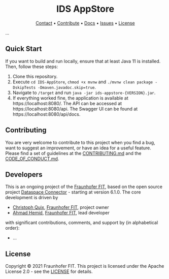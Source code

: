 <h1 align="center">
  <br>
      IDS AppStore
  <br>
</h1>


<p align="center">
  <a href="mailto:info@dataspace-connector.de">Contact</a> •
  <a href="#contributing">Contribute</a> •
  <a href="https://github.com/International-Data-Spaces-Association/IDS-AppStore/wiki">Docs</a> •
  <a href="https://github.com/International-Data-Spaces-Association/IDS-AppStore/issues">Issues</a> •
  <a href="#license">License</a>
</p>


...


## Quick Start

If you want to build and run locally, ensure that at least Java 11 is installed. Then, follow these steps:

1.  Clone this repository.
2.  Execute `cd IDS-AppStore`, `chmod +x mvnw` and `./mvnw clean package -DskipTests -Dmaven.javadoc.skip=true`.
3.  Navigate to `/target` and run `java -jar ids-appstore-{VERSION}.jar`.
4.  If everything worked fine, the application is available at https://localhost:8080/. The API can
    be accessed at https://localhost:8080/api. The Swagger UI can be found at https://localhost:8080/api/docs.


## Contributing

You are very welcome to contribute to this project when you find a bug, want to suggest an
improvement, or have an idea for a useful feature. Please find a set of guidelines at the
[CONTRIBUTING.md](CONTRIBUTING.md) and the [CODE_OF_CONDUCT.md](CODE_OF_CONDUCT.md).

## Developers

This is an ongoing project of the [Fraunhofer FIT](https://www.fit.fraunhofer.de/en.html), based on
the open source project [Dataspace Connector](https://github.com/International-Data-Spaces-Association/DataspaceConnector) - starting at version 6.1.0.
The core development is driven by
* [Christoph Quix](https://www.fit.fraunhofer.de/de/geschaeftsfelder/data-science-und-kuenstliche-intelligenz/datenmanagement.html), [Fraunhofer FIT](https://www.fit.fraunhofer.de/en.html), project owner
* [Ahmad Hemid](mailto:ahmad.hemid@fit.fraunhofer.de), [Fraunhofer FIT](https://www.fit.fraunhofer.de/en.html), lead developer

with significant contributions, comments, and support by (in alphabetical order):
* ...

## License
Copyright © 2021 Fraunhofer FIT. This project is licensed under the Apache License 2.0 - see the
[LICENSE](LICENSE) for details.

